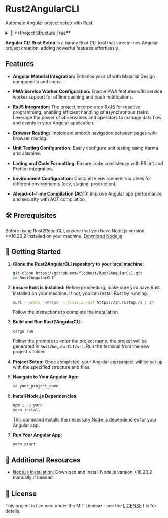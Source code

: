 # Rust2AngularCLI

Automate Angular project setup with Rust!

<details>
  <summary>🌲 **Project Structure Tree**</summary>
<pre>
project-name
├── src
│   ├── app
│   │   ├── components
│   │   │   ├── PlaceholderComponent1
│   │   │   │   ├── PlaceholderComponent1.html
│   │   │   │   ├── PlaceholderComponent1.scss
│   │   │   │   └── PlaceholderComponent1.ts
│   │   │   └── PlaceholderComponent2
│   │   │       ├── PlaceholderComponent2.html
│   │   │       ├── PlaceholderComponent2.scss
│   │   │       └── PlaceholderComponent2.ts
│   │   ├── models
│   │   │   └── PlaceholderModel.ts
│   │   ├── service
│   │   │   └── Service.ts
│   │   ├── app.component.html
│   │   ├── app.component.scss
│   │   ├── app.component.ts
│   │   ├── app.module.ts
│   │   ├── app-routing.module.ts
│   │   └── main.ts
│   ├── assets
│   ├── environments
│   │   ├── env.development
│   │   └── env.production
│   ├── index.html
│   ├── ngsw-config.json
│   ├── styles.scss
│   └── README.md
├── .eslintrc.json
├── .gitignore
├── angular.json
├── package.json
├── README.md
├── tsconfig.base.json
└── tsconfig.json
</pre>
</details>

**Angular CLI Rust Setup** is a handy Rust CLI tool that streamlines Angular project creation, adding powerful features effortlessly.

## Features

- **Angular Material Integration:** Enhance your UI with Material Design components and icons.

- **PWA Service Worker Configuration:** Enable PWA features with service worker support for offline caching and push notifications.

- **RxJS Integration:** The project incorporates RxJS for reactive programming, enabling efficient handling of asynchronous tasks. Leverage the power of observables and operators to manage data flow and events in your Angular application.

- **Browser Routing:** Implement smooth navigation between pages with browser routing.

- **Unit Testing Configuration:** Easily configure unit testing using Karma and Jasmine.

- **Linting and Code Formatting:** Ensure code consistency with ESLint and Prettier integration.

- **Environment Configuration:** Customize environment variables for different environments (dev, staging, production).

- **Ahead-of-Time Compilation (AOT):** Improve Angular app performance and security with AOT compilation.

## 🛠 Prerequisites

Before using Rust2ReactCLI, ensure that you have Node.js version >=16.20.2 installed on your machine. [Download Node.js](https://nodejs.org/dist/latest-v16.x/)

## 🏁 Getting Started

1. **Clone the Rust2AngularCLI repository to your local machine:**
   ```bash
   git clone https://github.com/flodhest/Rust2AngularCLI.git
   cd Rust2AngularCLI
   ```

2. **Ensure Rust is Installed:**
   Before proceeding, make sure you have Rust installed on your machine. If not, you can install Rust by running:
   ```bash
   curl --proto '=https' --tlsv1.2 -sSf https://sh.rustup.rs | sh
   ```
   Follow the instructions to complete the installation.

3. **Build and Run Rust2AngularCLI:**
   ```bash
   cargo run
   ```
   Follow the prompts to enter the project name; the project will be generated in `Rust2AngularCLI/src`. Run the terminal from the new project's folder.

4. **Project Setup:**
   Once completed, your Angular app project will be set up with the specified structure and files.

5. **Navigate to Your Angular App:**
   ```bash
   cd your_project_name
   ```

6. **Install Node.js Dependencies:**
   ```bash
   npm i -g yarn
   yarn install
   ```
   This command installs the necessary Node.js dependencies for your Angular app.

7. **Run Your Angular App:**
   ```bash
   yarn start
   ```

## 🚧 Additional Resources

- [Node.js Installation](https://nodejs.org/dist/latest-v16.x/): Download and install Node.js version >16.20.2 manually if needed.

## 📄 License

This project is licensed under the MIT License - see the [LICENSE](LICENSE) file for details.
